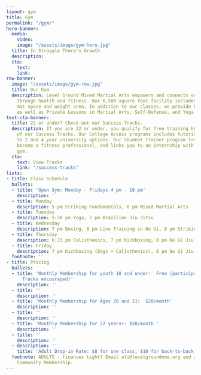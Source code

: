 ```yaml
---
layout: gym
title: Gym
permalink: "/gym/"
hero-banner:
  media:
    video: 
    image: "/assets/image/gym-hero.jpg"
  title: In Struggle There's Growth
  description: 
  cta:
    text: 
    link: 
row-banner:
  image: "/assets/image/gym-row.jpg"
  title: Our Gym
  description: Level Ground Mixed Martial Arts empowers and connects our community
    through health and fitness. Our 6,500 square foot facility includes a dedicated
    mat space and weight area. In addition to our classes, we provide Personal Training
    as well as Private Lessons in Martial Arts, Self-Defense, and Yoga.
text-cta-banner:
  title: 22 or under? Check out our Success Tracks.
  description: If you are 22 or under, you qualify for free training by joining one
    of our Success Tracks. Our College Access programs includes tutoring and connection
    to 2 and 4 year university options. Our Student Trainer program trains you to
    become a fitness professional, and links you to an internship with a Boston-based
    gym.
  cta:
    text: View Tracks
    link: "/success-tracks"
lists:
- title: Class Schedule
  bullets:
  - title: 'Open Gym: Monday - Fridays 4 pm - 10 pm'
    description: ''
  - title: Monday
    description: 5 pm Striking Fundamentals, 6 pm Mixed Martial Arts
  - title: Tuesday
    description: 5:30 pm Yoga, 7 pm Brazilian Jiu Jitsu
  - title: Wednesday
    description: 7 pm Boxing, 8 pm Live Training in No Gi, 8 pm Striking Fundamentals
  - title: Thursday
    description: 6:15 pm Calisthenics, 7 pm Kickboxing, 8 pm No Gi Jiu Jitsu
  - title: Friday
    description: 7 pm Kickboxing (Bags + Calisthenics), 8 pm No Gi Jiu Jitsu
  footnote: ''
- title: Pricing
  bullets:
  - title: 'Monthly Membership for youth 18 and under:  Free (participation in Success
      Tracks encouraged)'
    description: ''
  - title: ''
    description: ''
  - title: 'Monthly Membership for Ages 20 and 21:  $20/month'
    description: ''
  - title: ''
    description: ''
  - title: 'Monthly Membership for 22 years+: $50/month '
    description: ''
  - title: ''
    description: ''
  - description: ''
    title: 'Adult Drop-in Rate: $8 for one class, $10 for back-to-back classes'
  footnote: ADULTS - finances tight? Email ali@levelgroundmma.org and ask about our
    Community Membership.
---
```

